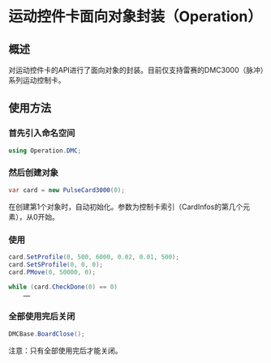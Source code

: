 # 运动控件卡面向对象封装（Operation）
## 概述
对运动控件卡的API进行了面向对象的封装。目前仅支持雷赛的DMC3000（脉冲）系列运动控制卡。
## 使用方法
### 首先引入命名空间
```cs
using Operation.DMC;
```
### 然后创建对象
```cs
var card = new PulseCard3000(0);
```
在创建第1个对象时，自动初始化。参数为控制卡索引（CardInfos的第几个元素），从0开始。
### 使用
```cs
card.SetProfile(0, 500, 6000, 0.02, 0.01, 500);
card.SetSProfile(0, 0, 0);
card.PMove(0, 50000, 0);

while (card.CheckDone(0) == 0)
	……
```

### 全部使用完后关闭
```cs
DMCBase.BoardClose();
```
注意：只有全部使用完后才能关闭。
